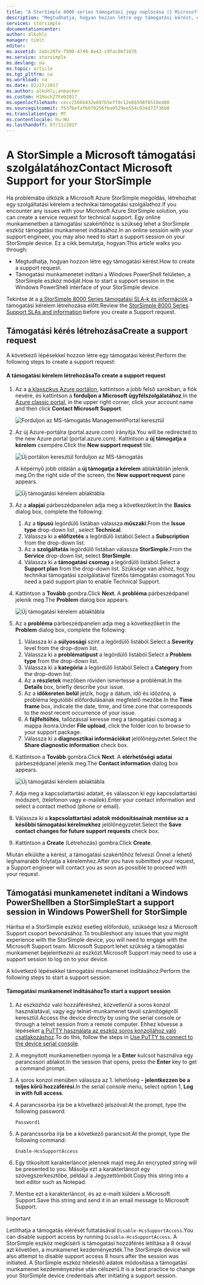 ```yaml
---
title: "A StorSimple 8000 series támogatási jegy naplózása |} Microsoft Docs"
description: "Megtudhatja, hogyan hozzon létre egy támogatási kérést, és a StorSimple eszköz támogatási munkamenet indításához."
services: storsimple
documentationcenter: 
author: alkohli
manager: timlt
editor: 
ms.assetid: 2ebc20fe-f490-4749-8e43-c9fac86f1676
ms.service: storsimple
ms.devlang: na
ms.topic: article
ms.tgt_pltfrm: na
ms.workload: na
ms.date: 02/27/2017
ms.author: alkohli;anbacker
ms.custom: H1Hack27Feb2017
ms.openlocfilehash: cecc2566b432e897b5eff0c12e66598f0518ed80
ms.sourcegitcommit: f537befafb079256fba0529ee554c034d73f36b0
ms.translationtype: MT
ms.contentlocale: hu-HU
ms.lasthandoff: 07/11/2017
---
```

# <a name="contact-microsoft-support-for-your-storsimple"></a><span data-ttu-id="32c9c-103">A StorSimple a Microsoft támogatási szolgálatához</span><span class="sxs-lookup"><span data-stu-id="32c9c-103">Contact Microsoft Support for your StorSimple</span></span>
<span data-ttu-id="32c9c-104">Ha problémába ütközik a Microsoft Azure StorSimple megoldás, létrehozhat egy szolgáltatási kérelem a technikai támogatási szolgálathoz.</span><span class="sxs-lookup"><span data-stu-id="32c9c-104">If you encounter any issues with your Microsoft Azure StorSimple solution, you can create a service request for technical support.</span></span> <span data-ttu-id="32c9c-105">Egy online munkamenetben a támogatási szakértőhöz is szükség lehet a StorSimple eszköz támogatási munkamenet indításához.</span><span class="sxs-lookup"><span data-stu-id="32c9c-105">In an online session with your support engineer, you may also need to start a support session on your StorSimple device.</span></span> <span data-ttu-id="32c9c-106">Ez a cikk bemutatja, hogyan:</span><span class="sxs-lookup"><span data-stu-id="32c9c-106">This article walks you through:</span></span>

* <span data-ttu-id="32c9c-107">Megtudhatja, hogyan hozzon létre egy támogatási kérést.</span><span class="sxs-lookup"><span data-stu-id="32c9c-107">How to create a support request.</span></span>
* <span data-ttu-id="32c9c-108">Támogatási munkamenetet indítani a Windows PowerShell felületen, a StorSimple eszköz módját.</span><span class="sxs-lookup"><span data-stu-id="32c9c-108">How to start a support session in the Windows PowerShell interface of your StorSimple device.</span></span>

<span data-ttu-id="32c9c-109">Tekintse át a [a StorSimple 8000 Series támogatási SLA-k és információk](https://msdn.microsoft.com/library/mt433077.aspx) a támogatási kérelem létrehozása előtt.</span><span class="sxs-lookup"><span data-stu-id="32c9c-109">Review the [StorSimple 8000 Series Support SLAs and information](https://msdn.microsoft.com/library/mt433077.aspx) before you create a Support request.</span></span>

## <a name="create-a-support-request"></a><span data-ttu-id="32c9c-110">Támogatási kérés létrehozása</span><span class="sxs-lookup"><span data-stu-id="32c9c-110">Create a support request</span></span>
<span data-ttu-id="32c9c-111">A következő lépésekkel hozzon létre egy támogatási kérést:</span><span class="sxs-lookup"><span data-stu-id="32c9c-111">Perform the following steps to create a support request:</span></span>

#### <a name="to-create-a-support-request"></a><span data-ttu-id="32c9c-112">A támogatási kérelem létrehozása</span><span class="sxs-lookup"><span data-stu-id="32c9c-112">To create a support request</span></span>
1. <span data-ttu-id="32c9c-113">Az a [a klasszikus Azure portálon](https://manage.windowsazure.com/), kattintson a jobb felső sarokban, a fiók nevére, és kattintson a **forduljon a Microsoft ügyfélszolgálatához**.</span><span class="sxs-lookup"><span data-stu-id="32c9c-113">In the [Azure classic portal](https://manage.windowsazure.com/), in the upper right corner, click your account name and then click **Contact Microsoft Support**.</span></span>
   
    ![Forduljon az MS-támogatás ManagementPortal keresztül](./media/storsimple-contact-microsoft-support/Ibiza1.png)
2. <span data-ttu-id="32c9c-115">Az új Azure-portálra (portal.azure.com) irányítja.</span><span class="sxs-lookup"><span data-stu-id="32c9c-115">You will be redirected to the new Azure portal (portal.azure.com).</span></span> <span data-ttu-id="32c9c-116">Kattintson a **új támogatja a kérelem** csempére.</span><span class="sxs-lookup"><span data-stu-id="32c9c-116">Click the **New support request** tile.</span></span>
   
    ![Új portálon keresztül forduljon az MS-támogatás](./media/storsimple-contact-microsoft-support/Ibiza2.png)
   
    <span data-ttu-id="32c9c-118">A képernyő jobb oldalán a **új támogatja a kérelem** ablaktáblán jelenik meg.</span><span class="sxs-lookup"><span data-stu-id="32c9c-118">On the right side of the screen, the **New support request** pane appears.</span></span> 
   
    ![Új támogatási kérelem ablaktábla](./media/storsimple-contact-microsoft-support/Ibiza3a.png)
3. <span data-ttu-id="32c9c-120">Az a **alapjai** párbeszédpanelen adja meg a következőket:</span><span class="sxs-lookup"><span data-stu-id="32c9c-120">In the **Basics** dialog box, complete the following:</span></span>                                
   
   1. <span data-ttu-id="32c9c-121">Az a **típusú** legördülő listában válassza **műszaki**.</span><span class="sxs-lookup"><span data-stu-id="32c9c-121">From the **Issue type** drop-down list , select **Technical**.</span></span>
   2. <span data-ttu-id="32c9c-122">Válassza ki a **előfizetés** a legördülő listából.</span><span class="sxs-lookup"><span data-stu-id="32c9c-122">Select a **Subscription** from the drop-down list.</span></span>
   3. <span data-ttu-id="32c9c-123">Az a **szolgáltatás** legördülő listában válassza **StorSimple**.</span><span class="sxs-lookup"><span data-stu-id="32c9c-123">From the **Service** drop-down list, select **StorSimple**.</span></span> 
   4. <span data-ttu-id="32c9c-124">Válassza ki a **támogatási csomag** a legördülő listából.</span><span class="sxs-lookup"><span data-stu-id="32c9c-124">Select a **Support plan** from the drop-down list.</span></span> <span data-ttu-id="32c9c-125">Szüksége van ahhoz, hogy technikai támogatási szolgálatával fizetős támogatási csomagot.</span><span class="sxs-lookup"><span data-stu-id="32c9c-125">You need a paid support plan to enable Technical Support.</span></span>
4. <span data-ttu-id="32c9c-126">Kattintson a **Tovább** gombra.</span><span class="sxs-lookup"><span data-stu-id="32c9c-126">Click **Next**.</span></span> <span data-ttu-id="32c9c-127">A **probléma** párbeszédpanel jelenik meg.</span><span class="sxs-lookup"><span data-stu-id="32c9c-127">The **Problem** dialog box appears.</span></span>
   
    ![Új támogatási kérelem ablaktábla](./media/storsimple-contact-microsoft-support/Ibiza5a.png) 
5. <span data-ttu-id="32c9c-129">Az a **probléma** párbeszédpanelen adja meg a következőket:</span><span class="sxs-lookup"><span data-stu-id="32c9c-129">In the **Problem** dialog box, complete the following:</span></span>
   
   1. <span data-ttu-id="32c9c-130">Válassza ki a **súlyossági** szint a legördülő listából.</span><span class="sxs-lookup"><span data-stu-id="32c9c-130">Select a **Severity** level from the drop-down list.</span></span>
   2. <span data-ttu-id="32c9c-131">Válassza ki a **problématípust** a legördülő listából.</span><span class="sxs-lookup"><span data-stu-id="32c9c-131">Select a **Problem type** from the drop-down list.</span></span>
   3. <span data-ttu-id="32c9c-132">Válassza ki a **kategória** a legördülő listából.</span><span class="sxs-lookup"><span data-stu-id="32c9c-132">Select a **Category** from the drop-down list.</span></span> 
   4. <span data-ttu-id="32c9c-133">Az a **részletek** mezőben röviden ismertesse a problémát.</span><span class="sxs-lookup"><span data-stu-id="32c9c-133">In the **Details** box, briefly describe your issue.</span></span>
   5. <span data-ttu-id="32c9c-134">Az a **időkereten belül** jelzik, hogy a dátum, idő és időzóna, a probléma legutóbbi előfordulásának megfelelő mezőbe.</span><span class="sxs-lookup"><span data-stu-id="32c9c-134">In the **Time frame** box, indicate the date, time, and time zone that corresponds to the most recent occurrence of your issue.</span></span>
   6. <span data-ttu-id="32c9c-135">A **fájlfeltöltés**, tallózással keresse meg a támogatási csomag a mappa ikonra.</span><span class="sxs-lookup"><span data-stu-id="32c9c-135">Under **File upload**, click the folder icon to browse to your support package.</span></span>
   7. <span data-ttu-id="32c9c-136">Válassza ki a **diagnosztikai információkat** jelölőnégyzetet.</span><span class="sxs-lookup"><span data-stu-id="32c9c-136">Select the **Share diagnostic information** check box.</span></span>
6. <span data-ttu-id="32c9c-137">Kattintson a **Tovább** gombra.</span><span class="sxs-lookup"><span data-stu-id="32c9c-137">Click **Next**.</span></span> <span data-ttu-id="32c9c-138">A **elérhetőségi adatai** párbeszédpanel jelenik meg.</span><span class="sxs-lookup"><span data-stu-id="32c9c-138">The **Contact information** dialog box appears.</span></span>
   
    ![Új támogatási kérelem ablaktábla](./media/storsimple-contact-microsoft-support/Ibiza6a.png) 
7. <span data-ttu-id="32c9c-140">Adja meg a kapcsolattartási adatait, és válasszon ki egy kapcsolattartási módszert, (telefonon vagy e-mailek).</span><span class="sxs-lookup"><span data-stu-id="32c9c-140">Enter your contact information and select a contact method (phone or email).</span></span> 
8. <span data-ttu-id="32c9c-141">Válassza ki a **kapcsolattartási adatok módosításainak mentése az a későbbi támogatási kérelmekhez** jelölőnégyzetet.</span><span class="sxs-lookup"><span data-stu-id="32c9c-141">Select the **Save contact changes for future support requests** check box.</span></span>
9. <span data-ttu-id="32c9c-142">Kattintson a **Create** (Létrehozás) gombra.</span><span class="sxs-lookup"><span data-stu-id="32c9c-142">Click **Create**.</span></span>

<span data-ttu-id="32c9c-143">Miután elküldte a kérést, a támogatási szakértőhöz felveszi Önnel a lehető leghamarabb folytatja a kérelemhez.</span><span class="sxs-lookup"><span data-stu-id="32c9c-143">After you have submitted your request, a Support engineer will contact you as soon as possible to proceed with your request.</span></span>

## <a name="start-a-support-session-in-windows-powershell-for-storsimple"></a><span data-ttu-id="32c9c-144">Támogatási munkamenetet indítani a Windows PowerShellben a StorSimple</span><span class="sxs-lookup"><span data-stu-id="32c9c-144">Start a support session in Windows PowerShell for StorSimple</span></span>
<span data-ttu-id="32c9c-145">Hárítsa el a StorSimple eszköz esetleg előforduló, szüksége lesz a Microsoft Support csoport bevonásához.</span><span class="sxs-lookup"><span data-stu-id="32c9c-145">To troubleshoot any issues that you might experience with the StorSimple device, you will need to engage with the Microsoft Support team.</span></span> <span data-ttu-id="32c9c-146">Microsoft Support lehet szükség a támogatási munkamenet bejelentkezni az eszközt.</span><span class="sxs-lookup"><span data-stu-id="32c9c-146">Microsoft Support may need to use a support session to log on to your device.</span></span> 

<span data-ttu-id="32c9c-147">A következő lépésekkel támogatási munkamenet indításához:</span><span class="sxs-lookup"><span data-stu-id="32c9c-147">Perform the following steps to start a support session:</span></span>

#### <a name="to-start-a-support-session"></a><span data-ttu-id="32c9c-148">Támogatási munkamenet indításához</span><span class="sxs-lookup"><span data-stu-id="32c9c-148">To start a support session</span></span>
1. <span data-ttu-id="32c9c-149">Az eszközhöz való hozzáféréshez, közvetlenül a soros konzol használatával, vagy egy telnet-munkamenet távoli számítógépről keresztül.</span><span class="sxs-lookup"><span data-stu-id="32c9c-149">Access the device directly by using the serial console or through a telnet session from a remote computer.</span></span> <span data-ttu-id="32c9c-150">Ehhez kövesse a lépéseket [a PuTTY használata az eszköz soros konzoljához való csatlakozáshoz](storsimple-deployment-walkthrough.md#use-putty-to-connect-to-the-device-serial-console).</span><span class="sxs-lookup"><span data-stu-id="32c9c-150">To do this, follow the steps in [Use PuTTY to connect to the device serial console](storsimple-deployment-walkthrough.md#use-putty-to-connect-to-the-device-serial-console).</span></span>
2. <span data-ttu-id="32c9c-151">A megnyitott munkamenetben nyomja le a **Enter** kulcsot használva egy parancssori ablakot.</span><span class="sxs-lookup"><span data-stu-id="32c9c-151">In the session that opens, press the **Enter** key to get a command prompt.</span></span>
3. <span data-ttu-id="32c9c-152">A soros konzol menüben válassza az 1. lehetőség – **jelentkezzen be a teljes körű hozzáférési**.</span><span class="sxs-lookup"><span data-stu-id="32c9c-152">In the serial console menu, select option 1, **Log in with full access**.</span></span>
4. <span data-ttu-id="32c9c-153">A parancssorba írja be a következő jelszóval:</span><span class="sxs-lookup"><span data-stu-id="32c9c-153">At the prompt, type the following password:</span></span> 
   
    `Password1`
5. <span data-ttu-id="32c9c-154">A parancssorba írja be a következő parancsot:</span><span class="sxs-lookup"><span data-stu-id="32c9c-154">At the prompt, type the following command:</span></span>
   
    `Enable-HcsSupportAccess`
6. <span data-ttu-id="32c9c-155">Egy titkosított karakterláncot jelennek majd meg.</span><span class="sxs-lookup"><span data-stu-id="32c9c-155">An encrypted string will be presented to you.</span></span> <span data-ttu-id="32c9c-156">Másolja ezt a karakterláncot egy szövegszerkesztőbe, például a Jegyzettömböt.</span><span class="sxs-lookup"><span data-stu-id="32c9c-156">Copy this string into a text editor such as Notepad.</span></span>
7. <span data-ttu-id="32c9c-157">Mentse ezt a karakterláncot, és az e-mailt küldeni a Microsoft Support.</span><span class="sxs-lookup"><span data-stu-id="32c9c-157">Save this string and send it in an email message to Microsoft Support.</span></span> 

> [!IMPORTANT]
> <span data-ttu-id="32c9c-158">Letilthatja a támogatás elérését futtatásával `Disable-HcsSupportAccess`.</span><span class="sxs-lookup"><span data-stu-id="32c9c-158">You can disable support access by running `Disable-HcsSupportAccess`.</span></span> <span data-ttu-id="32c9c-159">A StorSimple eszköz megkísérli is támogatási hozzáférés letiltása a 8 órával azt követően, a munkamenet kezdeményezték.</span><span class="sxs-lookup"><span data-stu-id="32c9c-159">The StorSimple device will also attempt to disable support access 8 hours after the session was initiated.</span></span> <span data-ttu-id="32c9c-160">A StorSimple eszköz hitelesítő adatok módosítása a támogatási munkamenet kezdeményezése után célszerű.</span><span class="sxs-lookup"><span data-stu-id="32c9c-160">It is a best practice to change your StorSimple device credentials after initiating a support session.</span></span>
> 
> 

